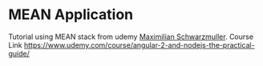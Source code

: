 # MEAN Application
Tutorial using MEAN stack from udemy [Maximilian Schwarzmuller](https://www.udemy.com/user/maximilian-schwarzmuller/).
 Course Link https://www.udemy.com/course/angular-2-and-nodejs-the-practical-guide/
 
